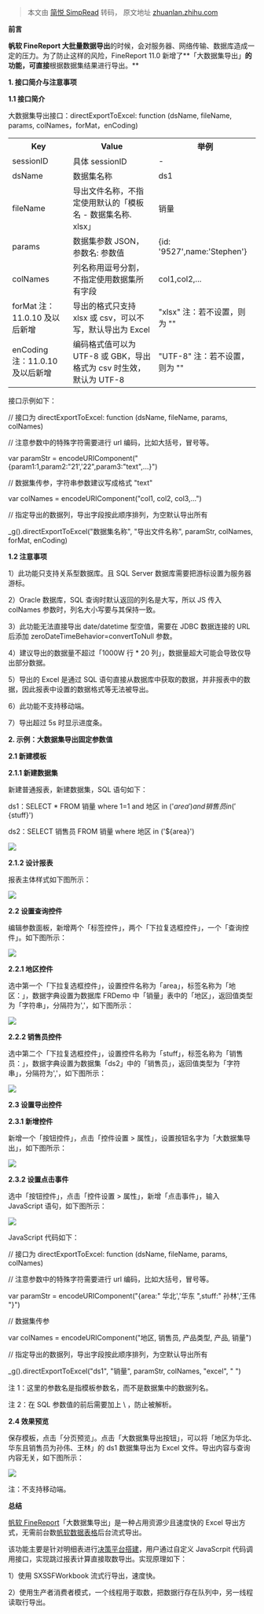 > 本文由 [简悦 SimpRead](http://ksria.com/simpread/) 转码， 原文地址 [zhuanlan.zhihu.com](https://zhuanlan.zhihu.com/p/586744827)

**前言**

**帆软 FineReport 大批量数据导出**的时候，会对服务器、网络传输、数据库造成一定的压力。为了防止这样的风险，FineReport 11.0 新增了**「大数据集导出」**的功能，可直接**根据数据集结果进行导出。**

**1. 接口简介与注意事项**

**1.1 接口简介**

大数据集导出接口：directExportToExcel: function (dsName, fileName, params, colNames，forMat，enCoding)

<table data-draft-node="block" data-draft-type="table" data-size="normal" data-row-style="normal"><tbody><tr><th>Key</th><th>Value</th><th>举例</th></tr><tr><td>sessionID</td><td>具体 sessionID</td><td>-</td></tr><tr><td>dsName</td><td>数据集名称</td><td>ds1</td></tr><tr><td>fileName</td><td>导出文件名称，不指定使用默认的「模板名 - 数据集名称. xlsx」</td><td>销量</td></tr><tr><td>params</td><td>数据集参数 JSON，参数名: 参数值</td><td>{id: '9527',name:'Stephen'}</td></tr><tr><td>colNames</td><td>列名称用逗号分割，不指定使用数据集所有字段</td><td>col1,col2,...</td></tr><tr><td>forMat 注：11.0.10 及以后新增</td><td>导出的格式只支持 xlsx 或 csv，可以不写，默认导出为 Excel</td><td>"xlsx" 注：若不设置，则为 ""</td></tr><tr><td>enCoding 注：11.0.10 及以后新增</td><td>编码格式值可以为 UTF-8 或 GBK，导出格式为 csv 时生效，默认为 UTF-8</td><td>"UTF-8" 注：若不设置，则为 ""</td></tr></tbody></table>

接口示例如下：

// 接口为 directExportToExcel: function (dsName, fileName, params, colNames)

// 注意参数中的特殊字符需要进行 url 编码，比如大括号，冒号等。

var paramStr = encodeURIComponent("{param1:1,param2:\"21','22\",param3:\"text\",...}")

// 数据集传参，字符串参数建议写成格式 \"text\"

var colNames = encodeURIComponent("col1, col2, col3,...")

// 指定导出的数据列，导出字段按此顺序排列，为空默认导出所有

_g().directExportToExcel("数据集名称", "导出文件名称", paramStr, colNames, forMat, enCoding)

**1.2 注意事项**

1）此功能只支持关系型数据库。且 SQL Server 数据库需要把游标设置为服务器游标。

2）Oracle 数据库，SQL 查询时默认返回的列名是大写，所以 JS 传入 colNames 参数时，列名大小写要与其保持一致。

3）此功能无法直接导出 date/datetime 型空值，需要在 JDBC 数据连接的 URL 后添加 zeroDateTimeBehavior=convertToNull 参数。

4）建议导出的数据量不超过「1000W 行 * 20 列」，数据量超大可能会导致仅导出部分数据。

5）导出的 Excel 是通过 SQL 语句直接从数据库中获取的数据，并非报表中的数据，因此报表中设置的数据格式等无法被导出。

6）此功能不支持移动端。

7）导出超过 5s 时显示进度条。

**2. 示例：大数据集导出固定参数值**

**2.1 新建模板**

**2.1.1 新建数据集**

新建普通报表，新建数据集，SQL 语句如下：

ds1：SELECT * FROM 销量 where 1=1 and 地区 in ('${area}') and 销售员 in ('${stuff}')

ds2：SELECT 销售员 FROM 销量 where 地区 in ('${area}')

![](https://pic1.zhimg.com/v2-c59e7f82144b76f009fbc086d4968a98_r.jpg)

**2.1.2 设计报表**

报表主体样式如下图所示：

![](https://pic2.zhimg.com/v2-2b67c5c24df3e4db1f9320b78a6c0f69_r.jpg)

**2.2 设置查询控件**

编辑参数面板，新增两个「标签控件」，两个「下拉复选框控件」，一个「查询控件」。如下图所示：

![](https://pic2.zhimg.com/v2-95d4b3adf9bdd1ce5cf68b9af2604021_r.jpg)

**2.2.1 地区控件**

选中第一个「下拉复选框控件」，设置控件名称为「area」，标签名称为「地区：」，数据字典设置为数据库 FRDemo 中「销量」表中的「地区」，返回值类型为「字符串」，分隔符为','，如下图所示：

![](https://pic1.zhimg.com/v2-778b1ac46228cbf271f5fabcc49a78b4_r.jpg)

**2.2.2 销售员控件**

选中第二个「下拉复选框控件」，设置控件名称为「stuff」，标签名称为「销售员：」，数据字典设置为数据集「ds2」中的「销售员」，返回值类型为「字符串」，分隔符为','，如下图所示：

![](https://pic3.zhimg.com/v2-6c0c60f83b8c22ae695fec55577f3f82_r.jpg)

**2.3 设置导出控件**

**2.3.1 新增控件**

新增一个「按钮控件」，点击「控件设置 > 属性」，设置按钮名字为「大数据集导出」，如下图所示：

![](https://pic1.zhimg.com/v2-565501baf6b96cd8de1109a686a67048_r.jpg)

**2.3.2 设置点击事件**

选中「按钮控件」，点击「控件设置 > 属性」，新增「点击事件」，输入 JavaScript 语句，如下图所示：

![](https://pic2.zhimg.com/v2-04fa8f3dd6a794ebad8010399b318265_r.jpg)

JavaScript 代码如下：

// 接口为 directExportToExcel: function (dsName, fileName, params, colNames)

// 注意参数中的特殊字符需要进行 url 编码，比如大括号，冒号等。

var paramStr = encodeURIComponent("{area:\" 华北','华东 \",stuff:\" 孙林','王伟 \"}")

// 数据集传参

var colNames = encodeURIComponent("地区, 销售员, 产品类型, 产品, 销量")

// 指定导出的数据列，导出字段按此顺序排列，为空默认导出所有

_g().directExportToExcel("ds1", "销量", paramStr, colNames, "excel", " ")

注 1：这里的参数名是指模板参数名，而不是数据集中的数据列名。

注 2：在 SQL 参数值的前后需要加上 \ ，防止被解析。

**2.4 效果预览**

保存模板，点击「分页预览」。点击「大数据集导出按钮」，可以将「地区为华北、华东且销售员为孙伟、王林」的 ds1 数据集导出为 Excel 文件。导出内容与查询内容无关，如下图所示：

![](https://pic1.zhimg.com/v2-1c5af178264b58f67b5fbf22ffe86974_r.jpg)

注：不支持移动端。

**总结**

[帆软 FineReport](https://link.zhihu.com/?target=https%3A//www.finereport.com/%3Futm_source%3Dseo%26utm_medium%3Dseo%26utm_campaign%3Dfr-paper%26utm_term%3Dzhihu)「大数据集导出」是一种占用资源少且速度快的 Excel 导出方式，无需前台数[帆软数据表格](https://link.zhihu.com/?target=https%3A//www.finereport.com/reporttool%3Futm_source%3Dseo%26utm_medium%3Dseo%26utm_campaign%3Dfr-paper%26utm_term%3Dzhihu)后台流式导出。

该功能主要是针对明细表进行[决策平台搭建](https://link.zhihu.com/?target=https%3A//www.finereport.com/product/functions/system%3Futm_source%3Dseo%26utm_medium%3Dseo%26utm_campaign%3Dfr-paper%26utm_term%3Dzhihu)，用户通过自定义 JavaScrpit 代码调用接口，实现跳过报表计算直接取数导出。实现原理如下：

1）使用 SXSSFWorkbook 流式行导出，速度快。

2）使用生产者消费者模式，一个线程用于取数，把数据行存在队列中，另一线程读取行导出。